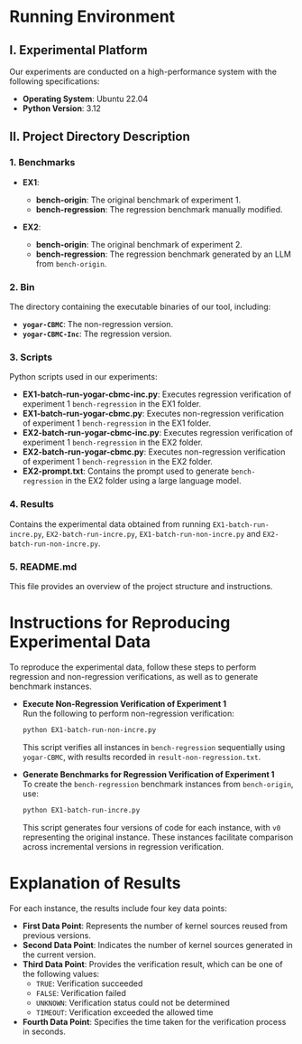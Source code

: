 # Running Environment

## I. Experimental Platform
Our experiments are conducted on a high-performance system with the following specifications:
- **Operating System**: Ubuntu 22.04
- **Python Version**: 3.12
## II. Project Directory Description


### 1. Benchmarks
- **EX1**:
  - **bench-origin**: The original benchmark of experiment 1.
  - **bench-regression**: The regression benchmark manually modified.
  
- **EX2**:
  - **bench-origin**: The original benchmark of experiment 2.
  - **bench-regression**: The regression benchmark generated by an LLM from `bench-origin`.


### 2. Bin
The directory containing the executable binaries of our tool, including:
- **`yogar-CBMC`**: The non-regression version.
- **`yogar-CBMC-Inc`**: The regression version.

### 3. Scripts
Python scripts used in our experiments:
- **EX1-batch-run-yogar-cbmc-inc.py**: Executes regression verification of experiment 1 `bench-regression` in the EX1 folder.
- **EX1-batch-run-yogar-cbmc.py**: Executes non-regression verification of experiment 1  `bench-regression` in the EX1 folder.
- **EX2-batch-run-yogar-cbmc-inc.py**: Executes regression verification of experiment 1 `bench-regression` in the EX2 folder.
- **EX2-batch-run-yogar-cbmc.py**: Executes non-regression verification of experiment 1  `bench-regression` in the EX2 folder.
- **EX2-prompt.txt**: Contains the prompt used to generate `bench-regression` in the EX2 folder using a large language model.


### 4. Results
Contains the experimental data obtained from running `EX1-batch-run-incre.py`, `EX2-batch-run-incre.py`, `EX1-batch-run-non-incre.py` and `EX2-batch-run-non-incre.py`.

### 5. README.md
This file provides an overview of the project structure and instructions.

# Instructions for Reproducing Experimental Data

To reproduce the experimental data, follow these steps to perform regression and non-regression verifications, as well as to generate benchmark instances.

- **Execute Non-Regression Verification of Experiment 1**  
  Run the following to perform non-regression verification:
  ```bash
  python EX1-batch-run-non-incre.py
  ```
  This script verifies all instances in `bench-regression` sequentially using `yogar-CBMC`, with results recorded in `result-non-regression.txt`.

- **Generate Benchmarks for Regression Verification of Experiment 1**  
  To create the `bench-regression` benchmark instances from `bench-origin`, use:
  ```bash
  python EX1-batch-run-incre.py
  ```
  This script generates four versions of code for each instance, with `v0` representing the original instance. These instances facilitate comparison across incremental versions in regression verification.

# Explanation of Results

For each instance, the results include four key data points:

- **First Data Point**: Represents the number of kernel sources reused from previous versions.
- **Second Data Point**: Indicates the number of kernel sources generated in the current version.
- **Third Data Point**: Provides the verification result, which can be one of the following values:
  - `TRUE`: Verification succeeded
  - `FALSE`: Verification failed
  - `UNKNOWN`: Verification status could not be determined
  - `TIMEOUT`: Verification exceeded the allowed time
- **Fourth Data Point**: Specifies the time taken for the verification process in seconds.